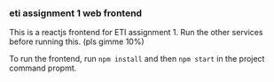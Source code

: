 ### eti assignment 1 web frontend

This is a reactjs frontend for ETI assignment 1. Run the other services before running this. (pls gimme 10%)

To run the frontend, run `npm install` and then `npm start` in the project command propmt.
